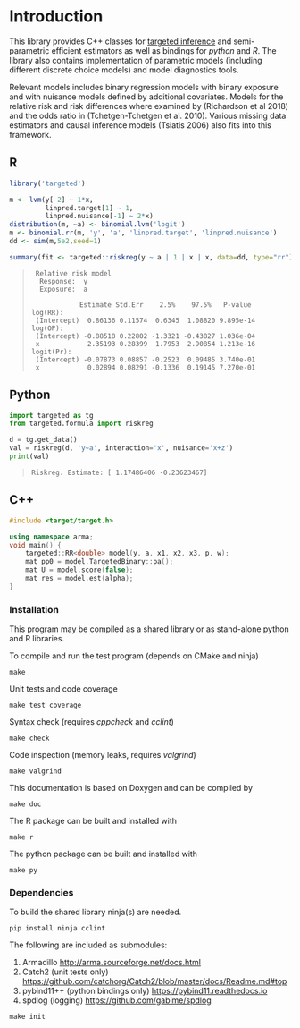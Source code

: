 
# Introduction

This library provides C++ classes for [targeted inference](targeted.md) 
and semi-parametric efficient estimators as
well as bindings for *python* and *R*. The library also contains
implementation of parametric models (including different discrete
choice models) and model diagnostics tools.

Relevant models includes binary regression models with binary exposure
and with nuisance models defined by additional covariates. Models for
the relative risk and risk differences where examined by (Richardson
et al 2018) and the odds ratio in (Tchetgen-Tchetgen et
al. 2010). Various missing data estimators and causal inference models
(Tsiatis 2006) also fits into this framework.

## R
```r
library('targeted')

m <- lvm(y[-2] ~ 1*x,
         linpred.target[1] ~ 1,
         linpred.nuisance[-1] ~ 2*x)
distribution(m, ~a) <- binomial.lvm('logit')
m <- binomial.rr(m, 'y', 'a', 'linpred.target', 'linpred.nuisance')
dd <- sim(m,5e2,seed=1)

summary(fit <- targeted::riskreg(y ~ a | 1 | x | x, data=dd, type="rr"))
```

> ```output
>  Relative risk model
>   Response:  y
>   Exposure:  a
>
>             Estimate Std.Err    2.5%    97.5%   P-value
> log(RR):                                                
>  (Intercept)  0.86136 0.11574  0.6345  1.08820 9.895e-14
> log(OP):                                                
>  (Intercept) -0.88518 0.22802 -1.3321 -0.43827 1.036e-04
>  x            2.35193 0.28399  1.7953  2.90854 1.213e-16
> logit(Pr):                                              
>  (Intercept) -0.07873 0.08857 -0.2523  0.09485 3.740e-01
>  x            0.02894 0.08291 -0.1336  0.19145 7.270e-01
> ```

## Python
```python
import targeted as tg
from targeted.formula import riskreg

d = tg.get_data()
val = riskreg(d, 'y~a', interaction='x', nuisance='x+z')
print(val)
```

> ```
> Riskreg. Estimate: [ 1.17486406 -0.23623467]
> ```

## C++
```cpp
#include <target/target.h>

using namespace arma;
void main() {
	targeted::RR<double> model(y, a, x1, x2, x3, p, w);
	mat pp0 = model.TargetedBinary::pa();
    mat U = model.score(false);
    mat res = model.est(alpha);
}

```

### Installation

This program may be compiled as a shared library or as stand-alone
python and R libraries.


To compile and run the test program (depends on CMake and ninja)
```
make
```	

Unit tests and code coverage
```
make test coverage
```

Syntax check (requires *cppcheck* and *cclint*) 
```
make check
```

Code inspection (memory leaks, requires *valgrind*)
```
make valgrind
```

This documentation is based on Doxygen and can be compiled by
```
make doc
```

The R package can be built and installed with
```
make r
```

The python package can be built and installed with
```
make py
```

### Dependencies

To build the shared library ninja(s) are needed.
```
pip install ninja cclint 

```

The following are included as submodules:
1. Armadillo <http://arma.sourceforge.net/docs.html>
2. Catch2 (unit tests only) <https://github.com/catchorg/Catch2/blob/master/docs/Readme.md#top>
3. pybind11++ (python bindings only) <https://pybind11.readthedocs.io>
4. spdlog (logging) <https://github.com/gabime/spdlog>
```
make init
```

